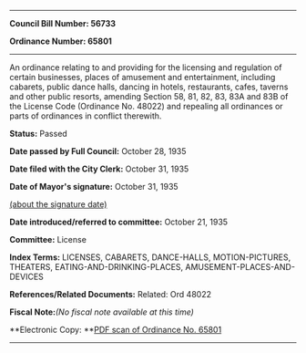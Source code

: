

********

**Council Bill Number: 56733**
   
**Ordinance Number: 65801**
********

 An ordinance relating to and providing for the licensing and regulation of certain businesses, places of amusement and entertainment, including cabarets, public dance halls, dancing in hotels, restaurants, cafes, taverns and other public resorts, amending Section 58, 81, 82, 83, 83A and 83B of the License Code (Ordinance No. 48022) and repealing all ordinances or parts of ordinances in conflict therewith.

**Status:** Passed
   
**Date passed by Full Council:** October 28, 1935
   
**Date filed with the City Clerk:** October 31, 1935
   
**Date of Mayor's signature:** October 31, 1935
   
[(about the signature date)](/~public/approvaldate.htm)
   
   
   
**Date introduced/referred to committee:** October 21, 1935
   
**Committee:** License
   
   
**Index Terms:** LICENSES, CABARETS, DANCE-HALLS, MOTION-PICTURES, THEATERS, EATING-AND-DRINKING-PLACES, AMUSEMENT-PLACES-AND-DEVICES

**References/Related Documents:** Related: Ord 48022

**Fiscal Note:**_(No fiscal note available at this time)_

**Electronic Copy: **[PDF scan of Ordinance No. 65801](/~archives/Ordinances/Ord_65801.pdf)

********

